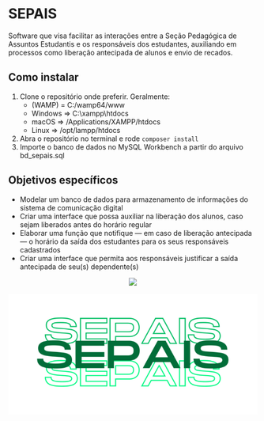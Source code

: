 # SEPAIS
Software que visa facilitar as interações entre a Seção Pedagógica de Assuntos Estudantis e os responsáveis dos estudantes, auxiliando em processos como liberação antecipada de alunos e envio de recados.
<h2>Como instalar</h2>
<ol>
  <li>Clone o repositório onde preferir. Geralmente:
  <ul>
   <li>(WAMP) = C:/wamp64/www</li>
   <li>Windows => C:\xampp\htdocs</li>
   <li>macOS => /Applications/XAMPP/htdocs</li>
   <li>Linux => /opt/lampp/htdocs</li>
 </ul>
    </li>
 <li>Abra o repositório no terminal e rode <code>composer install</code></li>
 <li>Importe o banco de dados no MySQL Workbench a partir do arquivo bd_sepais.sql</li>
</ol>
<h2>Objetivos específicos</h2>
 <ul>
 <li>Modelar um banco de dados para armazenamento de informações do sistema de comunicação digital</li>
 <li>Criar uma interface que possa auxiliar na liberação dos alunos, caso sejam liberados antes do horário regular</li>
 <li>Elaborar uma função que notifique — em caso de liberação antecipada — o horário da saída dos estudantes para os seus responsáveis cadastrados</li>
  <li>Criar uma interface que permita aos responsáveis justificar a saída antecipada de seu(s) dependente(s)</li>
 </ul>
<p align="center">
 <img src="https://skillicons.dev/icons?i=html,css,php,js,jquery,tailwind,mysql,github&perline=4" />
</p> 
<p align="center">
 <img style="font-align: center;" src="frontend/static/sepais_logo2.png">
</p>
